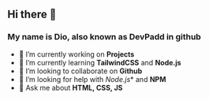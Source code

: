 ## Hi there 👋

### My name is Dio, also known as DevPadd in github

- 🔭 I’m currently working on **Projects**
- 🌱 I’m currently learning **TailwindCSS** and **Node.js**
- 👯 I’m looking to collaborate on **Github**
- 🤔 I’m looking for help with *Node.js** and  **NPM**
- 💬 Ask me about **HTML, CSS, JS**


<!--
**DevPadd/DevPadd** is a ✨ _special_ ✨ repository because its `README.md` (this file) appears on your GitHub profile.

Here are some ideas to get you started:

- 🔭 I’m currently working on ...
- 🌱 I’m currently learning ...
- 👯 I’m looking to collaborate on ...
- 🤔 I’m looking for help with ...
- 💬 Ask me about ...
- 📫 How to reach me: ...
- 😄 Pronouns: ...
- ⚡ Fun fact: ...
-->
